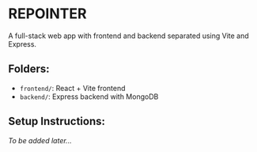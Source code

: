 # REPOINTER

A full-stack web app with frontend and backend separated using Vite and Express.

## Folders:
- `frontend/`: React + Vite frontend
- `backend/`: Express backend with MongoDB

## Setup Instructions:
_To be added later..._
